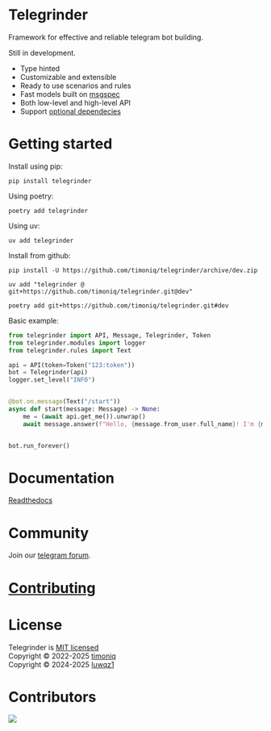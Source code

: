 # Telegrinder

Framework for effective and reliable telegram bot building.

Still in development.

* Type hinted
* Customizable and extensible
* Ready to use scenarios and rules
* Fast models built on [msgspec](https://github.com/jcrist/msgspec)
* Both low-level and high-level API
* Support [optional dependecies](https://github.com/timoniq/telegrinder/blob/dev/docs/guide/optional_dependencies.md)

# Getting started

Install using pip:

```console
pip install telegrinder
```

Using poetry:
```console
poetry add telegrinder
```

Using uv:

```console
uv add telegrinder
```

Install from github:

```console
pip install -U https://github.com/timoniq/telegrinder/archive/dev.zip
```

```console
uv add "telegrinder @ git+https://github.com/timoniq/telegrinder.git@dev"
```

```console
poetry add git+https://github.com/timoniq/telegrinder.git#dev
```

Basic example:

```python
from telegrinder import API, Message, Telegrinder, Token
from telegrinder.modules import logger
from telegrinder.rules import Text

api = API(token=Token("123:token"))
bot = Telegrinder(api)
logger.set_level("INFO")


@bot.on.message(Text("/start"))
async def start(message: Message) -> None:
    me = (await api.get_me()).unwrap()
    await message.answer(f"Hello, {message.from_user.full_name}! I'm {me.full_name}.")


bot.run_forever()
```

# Documentation

[Readthedocs](https://telegrinder.readthedocs.io)

# Community

Join our [telegram forum](https://t.me/botoforum).

# [Contributing](https://github.com/timoniq/telegrinder/blob/main/contributing.md)

# License

Telegrinder is [MIT licensed](./LICENSE)\
Copyright © 2022-2025 [timoniq](https://github.com/timoniq)\
Copyright © 2024-2025 [luwqz1](https://github.com/luwqz1)

# Contributors


<a href="https://github.com/timoniq/telegrinder/graphs/contributors">
 <img src="https://contributors-img.web.app/image?repo=timoniq/telegrinder" />
</a>
